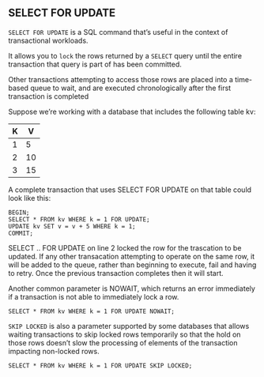 ## SELECT FOR UPDATE

`SELECT FOR UPDATE` is a SQL command that’s useful in the context of transactional workloads. 

It allows you to `lock` the rows returned by a `SELECT` query until the entire transaction that query is part of has been committed. 

Other transactions attempting to access those rows are placed into a time-based queue to wait, and are executed chronologically after the first transaction is completed

Suppose we’re working with a database that includes the following table kv:

K | V
--|--|
1|5
2|10
3|15

A complete transaction that uses SELECT FOR UPDATE on that table could look like this:
```
BEGIN;
SELECT * FROM kv WHERE k = 1 FOR UPDATE;
UPDATE kv SET v = v + 5 WHERE k = 1;
COMMIT;
```

SELECT .. FOR UPDATE on line 2 locked the row for the trascation to be updated. If any other transacation attempting to operate on the same row, it will be added to the queue, rather than beginning to execute, fail and having to retry. Once the previous transaction completes then it will start.

Another common parameter is NOWAIT, which returns an error immediately if a transaction is not able to immediately lock a row.
```
SELECT * FROM kv WHERE k = 1 FOR UPDATE NOWAIT;
```
`SKIP LOCKED` is also a parameter supported by some databases that allows waiting transactions to skip locked rows temporarily so that the hold on those rows doesn’t slow the processing of elements of the transaction impacting non-locked rows.

```
SELECT * FROM kv WHERE k = 1 FOR UPDATE SKIP LOCKED;
```
